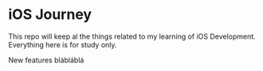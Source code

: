 # iOS Journey

This repo will keep al the things related to my learning of iOS Development.
Everything here is for study only.

New features blábláblá
